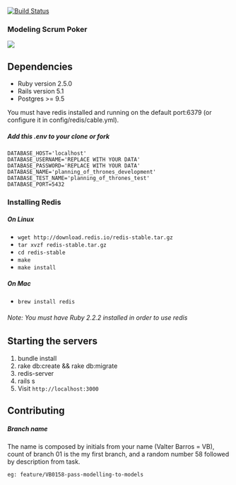 [![Build Status](https://travis-ci.org/valterbarros/scrum-poker.svg?branch=master)](https://travis-ci.org/valterbarros/scrum-poker)

### Modeling Scrum Poker

![](https://raw.githubusercontent.com/valterbarros/scrum-poker/master/modeling_project/logic-model.png)

## Dependencies

* Ruby version 2.5.0
* Rails version 5.1
* Postgres >= 9.5

You must have redis installed and running on the default port:6379 (or configure it in config/redis/cable.yml).
##### Add this .env to your clone or fork

```
DATABASE_HOST='localhost'
DATABASE_USERNAME='REPLACE WITH YOUR DATA'
DATABASE_PASSWORD='REPLACE WITH YOUR DATA'
DATABASE_NAME='planning_of_thrones_development'
DATABASE_TEST_NAME='planning_of_thrones_test'
DATABASE_PORT=5432
```

### Installing Redis
##### On Linux
* `wget http://download.redis.io/redis-stable.tar.gz`
* `tar xvzf redis-stable.tar.gz`
* `cd redis-stable`
* `make`
* `make install`

##### On Mac
* `brew install redis`

###### Note: You must have Ruby 2.2.2 installed in order to use redis

## Starting the servers

1. bundle install
2. rake db:create && rake db:migrate
3. redis-server
4. rails s
5. Visit `http://localhost:3000`

## Contributing
##### Branch name

  The name is composed by initials from your name (Valter Barros = VB), count of branch 01 is the my first branch, and a random number 58 followed by description from task.

  `eg: feature/VB0158-pass-modelling-to-models`
